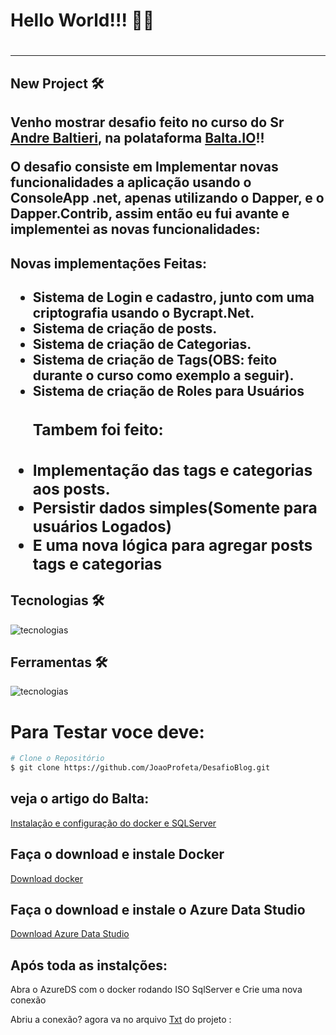 <h1>  Hello World!!! 🫡🫡  <h1/>
<hr/>
<h2> New Project 🛠️ <h2/>
<p> Venho mostrar desafio feito no curso do Sr <a href="https://github.com/andrebaltieri">Andre Baltieri<a/>, na polataforma <a href="https://balta.io/">Balta.IO</a>!!</p>
<p> O desafio consiste em Implementar novas funcionalidades a aplicação usando o ConsoleApp .net, apenas utilizando o Dapper, e o Dapper.Contrib, assim então eu fui avante e implementei as novas funcionalidades:</p>
<h2>Novas implementações Feitas: <h2/>
<ul>
  <li>Sistema de Login e cadastro, junto com uma criptografia usando o Bycrapt.Net.</li>
  <li>Sistema de criação de posts.</li>
  <li>Sistema de criação de Categorias.</li>
  <li>Sistema de criação de Tags(OBS: feito durante o curso como exemplo a seguir).</li>
  <li>Sistema de criação de Roles para Usuários</li>
  <h3>Tambem foi feito:<h3/>
  <li>Implementação das tags e categorias aos posts.</li>
  <li>Persistir dados simples(Somente para usuários Logados)</li>
  <li>E uma nova lógica para agregar posts tags e categorias</li>
</ul>
<h2>Tecnologias 🛠️ </h2>
    <img align="center" alt="tecnologias" src="https://skillicons.dev/icons?i=dotnet,cs,">
<h2>Ferramentas 🛠️ </h2>
    <img align="center" alt="tecnologias" src="https://skillicons.dev/icons?i=vscode,azure,docker,powershell">
<h1>Para Testar voce deve: </h1>
    
```bash
# Clone o Repositório
$ git clone https://github.com/JoaoProfeta/DesafioBlog.git

```
## veja o artigo do Balta: 
<a href="https://blog.balta.io/sql-server-docker/">Instalação e configuração do docker e SQLServer</a>
## Faça o download e instale Docker
<a href="https://www.docker.com/">Download docker</a>

## Faça o download e instale o Azure Data Studio
<a href="https://learn.microsoft.com/pt-br/azure-data-studio/download-azure-data-studio?tabs=win-install%2Cwin-user-install%2Credhat-install%2Cwindows-uninstall%2Credhat-uninstall">Download Azure Data Studio<a/>


## Após toda as instalções:
<p>Abra o AzureDS com o docker rodando ISO SqlServer e Crie uma nova conexão</p>

<p>Abriu a conexão? agora va no arquivo  <a href="">Txt</a> do projeto :</p>


